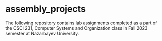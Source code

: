 # assembly_projects
The following repository contains lab assignments completed as a part of the CSCI 231, Computer Systems and Organization class in Fall 2023 semester at Nazarbayev University.

